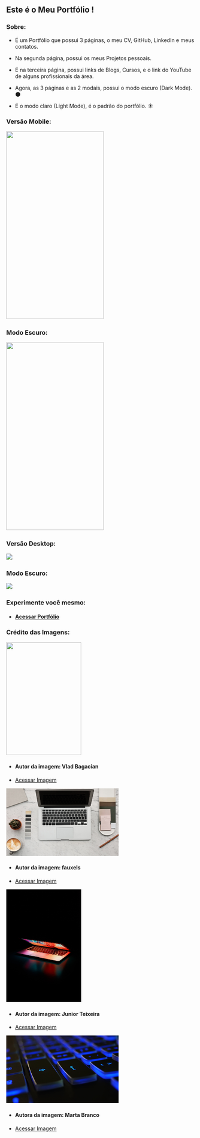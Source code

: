 ## Este é o Meu Portfólio !

### Sobre:

* É um Portfólio que possui 3 páginas, o meu CV, GitHub, LinkedIn e meus contatos.

* Na segunda página, possui os meus Projetos pessoais.

* E na terceira página, possui links de Blogs, Cursos, e o link do YouTube de alguns profissionais da área.

* Agora, as 3 páginas e as 2 modais, possui o modo escuro (Dark Mode). 🌑

* E o modo claro (Light Mode), é o padrão do portfólio. ☀️

### Versão Mobile:

<img src="imagens/portfolio.gif" height="500px" width="260px" />

### Modo Escuro:

<img src="imagens/portfolio-dark.gif" height="500px" width="260px" />

### Versão Desktop:

<img src="imagens/desktop.gif" />

### Modo Escuro:

<img src="imagens/desktop-dark.gif" />

### Experimente você mesmo:

* #### <a href="https://joao3872.github.io/Meu-Portfolio/" target="_blank">Acessar Portfólio</a>

### Crédito das Imagens:

<img src="imagens/imagem_fundo.png" height="300px" width="200px" />

* #### Autor da imagem: Vlad Bagacian

* <a href="https://www.pexels.com/pt-br/foto/oculos-de-sol-pretos-em-superficie-de-madeira-marrom-1028442/" target="_blank">Acessar Imagem</a>


<img src="imagens/fundo_imagem.png" height="180px" width="300px" />

* #### Autor da imagem: fauxels

* <a href="https://www.pexels.com/photo/photo-of-laptop-near-coffee-3184458/" target="_blank">Acessar Imagem</a>


<img src="imagens/img-dark.png" height="300px" width="200px" />

* #### Autor da imagem: Junior Teixeira

* <a href="https://www.pexels.com/pt-br/foto/computador-portatil-semiaberto-ligado-na-mesa-2047905/" target="_blank">Acessar Imagem</a>


<img src="imagens/fundo-dark.png" height="180px" width="300px" />

* #### Autora da imagem: Marta Branco

* <a href="https://www.pexels.com/pt-br/foto/foto-de-close-do-teclado-preto-e-azul-1194713/" target="_blank">Acessar Imagem</a>
